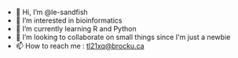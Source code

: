 - 👋 Hi, I’m @le-sandfish
- 👀 I’m interested in bioinformatics
- 🌱 I’m currently learning R and Python
- 💞️ I’m looking to collaborate on small things since I'm just a newbie
- 📫 How to reach me : tl21xq@brocku.ca

<!---
le-sandfish/le-sandfish is a ✨ special ✨ repository because its `README.md` (this file) appears on your GitHub profile.
You can click the Preview link to take a look at your changes.
--->
